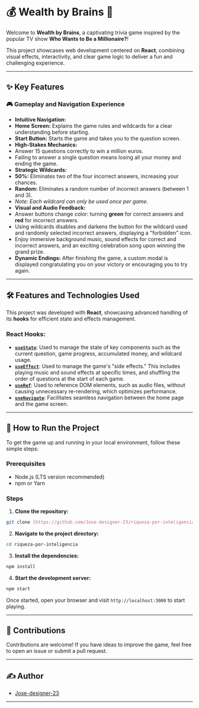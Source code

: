 # 💰 Wealth by Brains 🧠

Welcome to **Wealth by Brains**, a captivating trivia game inspired by the popular TV show **Who Wants to Be a Millionaire?**!

This project showcases web development centered on **React**, combining visual effects, interactivity, and clear game logic to deliver a fun and challenging experience.

---

## ✨ Key Features

### 🎮 Gameplay and Navigation Experience

* **Intuitive Navigation:**
* **Home Screen:** Explains the game rules and wildcards for a clear understanding before starting.
* **Start Button:** Starts the game and takes you to the question screen.
* **High-Stakes Mechanics:**
* Answer 15 questions correctly to win a million euros.
* Failing to answer a single question means losing all your money and ending the game.
* **Strategic Wildcards:**
* **50%:** Eliminates two of the four incorrect answers, increasing your chances.
* **Random:** Eliminates a random number of incorrect answers (between 1 and 3).
* *Note: Each wildcard can only be used once per game.*
* **Visual and Audio Feedback:**
* Answer buttons change color: turning **green** for correct answers and **red** for incorrect answers.
* Using wildcards disables and darkens the button for the wildcard used and randomly selected incorrect answers, displaying a "forbidden" icon.
* Enjoy immersive background music, sound effects for correct and incorrect answers, and an exciting celebration song upon winning the grand prize.
* **Dynamic Endings:** After finishing the game, a custom modal is displayed congratulating you on your victory or encouraging you to try again.

---

## 🛠️ Features and Technologies Used

This project was developed with **React**, showcasing advanced handling of its **hooks** for efficient state and effects management.

### React Hooks:

* [**`useState`**](https://es.react.dev/reference/react/useState): Used to manage the state of key components such as the current question, game progress, accumulated money, and wildcard usage.
* [**`useEffect`**](https://es.react.dev/reference/react/useEffect): Used to manage the game's "side effects." This includes playing music and sound effects at specific times, and shuffling the order of questions at the start of each game.
* [**`useRef`**](https://es.react.dev/reference/react/useRef): Used to reference DOM elements, such as audio files, without causing unnecessary re-rendering, which optimizes performance.
* [**`useNavigate`**](https://reactrouter.com/en/main/hooks/use-navigate): Facilitates seamless navigation between the home page and the game screen.

---

## 🚀 How to Run the Project

To get the game up and running in your local environment, follow these simple steps:

### Prerequisites

* Node.js (LTS version recommended)
* npm or Yarn

### Steps

1. **Clone the repository:**
```bash
git clone [https://github.com/Jose-designer-23/riqueza-por-inteligencia.git](https://github.com/Jose-designer-23/riqueza-por-inteligencia.git)
```
2. **Navigate to the project directory:**
```bash
cd riqueza-por-inteligencia
```
3. **Install the dependencies:**
```bash
npm install
```
4. **Start the development server:**
```bash
npm start
```
Once started, open your browser and visit `http://localhost:3000` to start playing.

---

## 🤝 Contributions

Contributions are welcome! If you have ideas to improve the game, feel free to open an issue or submit a pull request.

---

## ✍️ Author

* [Jose-designer-23](https://github.com/Jose-designer-23)

---
